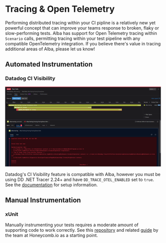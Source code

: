 # Tracing & Open Telemetry

Performing distributed tracing within your CI pipline is a relatively new yet powerful concept that can improve your teams response to broken, flaky or slow-performing tests. 
Alba has support for Open Telemetry tracing within `Scenario` calls, permitting tracing within your test pipeline with any compatible OpenTelemetry integration. 
If you believe there's value in tracing additional areas of Alba, please let us know!

## Automated Instrumentation

### Datadog CI Visibility

![Datadog Tracing](/tracing.png)

Datadog's CI Visibility feature is compatible with Alba, however you must be using DD .NET Tracer 2.24+ and have `DD_TRACE_OTEL_ENABLED` set to `true`. See the [documentation](https://docs.datadoghq.com/continuous_integration/tests/dotnet/) for setup information.


## Manual Instrumentation

### xUnit

Manually instrumenting your tests requires a moderate amount of supporting code to work correctly. See this [repository](https://github.com/martinjt/unittest-with-otel) and related [guide](https://www.honeycomb.io/blog/monitoring-unit-tests-opentelemetry) by the team at Honeycomb.io as a starting point.
